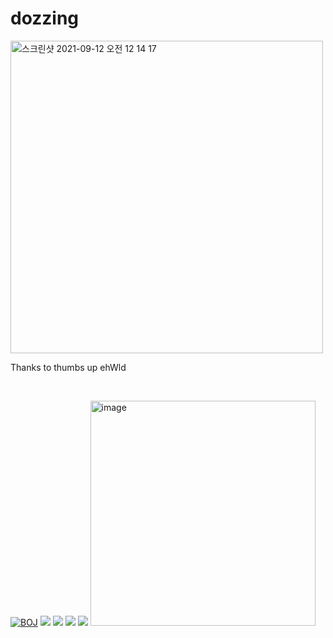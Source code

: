 # dozzing

<img width="500" alt="스크린샷 2021-09-12 오전 12 14 17" src="https://user-images.githubusercontent.com/61934702/132952591-74350741-dac8-4295-9f72-33e9f382cb46.png">

Thanks to thumbs up ehWld

</br>

[![BOJ](http://mazassumnida.wtf/api/mini/generate_badge?boj=dozzing729)](https://solved.ac/dozzing729)
<img src="https://img.shields.io/badge/Swift-BA912B?style=flat&logo=Swift&logoColor=white"/></a> 
<img src="https://img.shields.io/badge/IOS-8489B4?style=flat&logo=Apple&logoColor=white"/></a>
<img src="https://img.shields.io/badge/C%2B%2B-46549D?style=flat&logo=C%2B%2B&logoColor=white"/></a> 
<img src="https://img.shields.io/badge/Unity-4D3B81?style=flat&logo=Unity&logoColor=white"/></a>
<img width="360" alt="image" src="https://user-images.githubusercontent.com/61934702/137432657-1317ea4a-d5fc-4974-9f7c-fa67eb5c1135.png">
